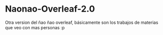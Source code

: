 # Naonao-Overleaf-2.0
Otra version del ñao ñao overleaf, básicamente son los trabajos de materias que veo con mas personas :p
